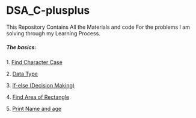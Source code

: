 # DSA_C-plusplus
This Repository Contains All the Materials and code For the problems I am solving through my Learning Process.
<h5>The basics:</h5>
<p>1. <a href="https://www.codingninjas.com/studio/problems/find-character-case_58513?utm_source=striver&utm_medium=website&utm_campaign=a_zcoursetuf">Find Character Case</a></p> 
<p>2. <a href="https://www.codingninjas.com/studio/problems/data-type_8357232?utm_source=striver&utm_medium=website&utm_campaign=a_zcoursetuf&leftPanelTab=0">Data Type</a></p>
<p>3. <a href="https://www.codingninjas.com/studio/problems/if-else-decision-making_8357235?utm_source=striver&utm_medium=website&utm_campaign=a_zcoursetuf&leftPanelTab=0">if-else (Decision Making)</a></p>
<p>4. <a href="https://www.codingninjas.com/studio/guided-paths/basics-of-c/content/118781/offering/1380851">Find Area of Rectangle</a></p>
<p>5. <a href="https://www.codingninjas.com/studio/guided-paths/basics-of-c/content/118781/offering/1380852?leftPanelTab=0">Print Name and age</a></p>
